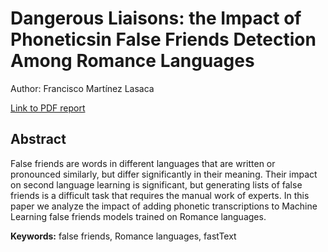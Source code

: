 # Dangerous Liaisons: the Impact of Phoneticsin False Friends Detection Among Romance Languages

Author: Francisco Martínez Lasaca

[Link to PDF report](frml_report.pdf)

## Abstract

False friends are words in different languages that are written or pronounced similarly, but differ significantly in their meaning. Their impact on second language learning is significant, but generating lists of false friends is a difficult task that requires the manual work of experts. In this paper we analyze the impact of adding phonetic transcriptions to Machine Learning false friends models trained on Romance languages.

**Keywords:** false friends, Romance languages, fastText